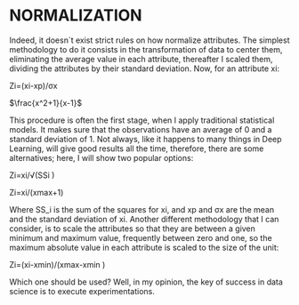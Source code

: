 # NORMALIZATION
Indeed, it doesn´t exist strict rules on how normalize attributes.  The simplest methodology to do it consists in the transformation of data to center them, eliminating the average value in each attribute, thereafter I scaled them, dividing the attributes by their standard deviation. Now, for an attribute xi:

Zi=(xi-xp)/σx 

$\frac{x^2+1}{x-1}$

This procedure is often the first stage, when I apply traditional statistical models. It makes sure that the observations have an average of 0 and a standard deviation of 1. Not always, like it happens to many things in Deep Learning, will give good results all the time, therefore, there are some alternatives; here, I will show two popular options:

Zi=xi/√(SSi )

Zi=xi/(xmax+1)

Where SS_i is the sum of the squares for xi, and xp and σx are the mean and the standard deviation of xi. Another different methodology that I can consider, is to scale the attributes so that they are between a given minimum and maximum value, frequently between zero and one, so the maximum absolute value in each attribute is scaled to the size of the unit:

Zi=(xi-xmin)/(xmax-xmin )

Which one should be used? Well, in my opinion, the key of success in data science is to execute experimentations.
